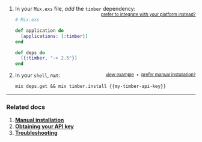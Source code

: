 1. In your `Mix.exs` file, *add* the `timber` dependency: <small style="float: right" class="platform-alt"><a href="/platforms">prefer to integrate with your platform instead?</a></small>

   ```elixir
   # Mix.exs

   def application do
     [applications: [:timber]]
   end

   def deps do
     [{:timber, "~> 2.5"}]
   end
   ```

2. In your `shell`, *run*: <a href="/languages/elixir/installation/manual" style="float: right"><small>prefer manual installation?</small></a><span style="float: right"><small>&nbsp;&nbsp;&bull;&nbsp;&nbsp;</small></span><a href="//images.contentful.com/h6vh38q7qvzk/1FWCu73TgcYA2CS2QSMcks/becc66cd44c64329926067d1959265e4/b40ac281902864862bfd7678a5873cb7.gif" target="_blank" style="float: right"><small>view example</small></a>

   ```shell
   mix deps.get && mix timber.install {{my-timber-api-key}}
   ```

---

### Related docs

1. [**Manual installation**](/languages/elixir/installation/manual)
2. [**Obtaining your API key**](/app/applications/obtaining-your-api-key)
3. [**Troubleshooting**](/languages/elixir/troubleshooting)
